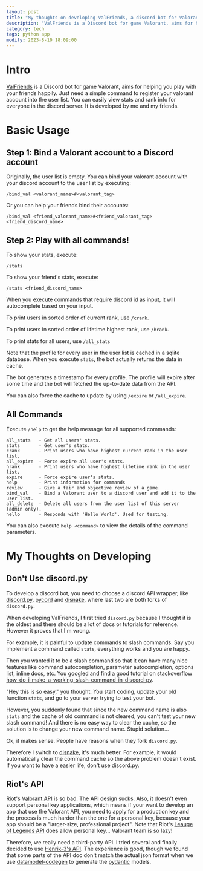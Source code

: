 ```yaml
---
layout: post
title: "My thoughts on developing ValFriends, a discord bot for Valorant"
description: "ValFriends is a Discord bot for game Valorant, aims for helping you play with your friends happily. Just need a simple command to register your valorant account into the user list. You can easily view stats and rank info for everyone in the discord server.."
category: tech
tags: python app
modify: 2023-8-10 18:09:00
---
```


# Intro

[ValFriends](https://github.com/epigone707/ValFriends) is a Discord bot for game Valorant, aims for helping you play with your friends happily. Just need a simple command to register your valorant account into the user list. You can easily view stats and rank info for everyone in the discord server. It is developed by me and my friends.

# Basic Usage

## Step 1: Bind a Valorant account to a Discord account
Originally, the user list is empty. You can bind your valorant account with your discord account to the user list by executing:
```
/bind_val <valorant_name>#<valorant_tag>
```

Or you can help your friends bind their accounts:
```
/bind_val <friend_valorant_name>#<friend_valorant_tag> <friend_discord_name>
```

## Step 2: Play with all commands!
To show your stats, execute:
```
/stats
```

To show your friend's stats, execute:
```
/stats <friend_discord_name>
```


When you execute commands that require discord id as input, it will autocomplete based on your input.


To print users in sorted order of current rank, use `/crank`.

To print users in sorted order of lifetime highest rank, use `/hrank`.

To print stats for all users, use `/all_stats`

Note that the profile for every user in the user list is cached in a sqlite database. When you execute `stats`, the bot actually returns the data in cache.

The bot generates a timestamp for every profile. The profile will expire after some time and the bot will fetched the up-to-date data from the API.

You can also force the cache to update by using `/expire` or `/all_expire`.


## All Commands
Execute `/help` to get the help message for all supported commands:
```
all_stats   - Get all users' stats.
stats       - Get user's stats.
crank       - Print users who have highest current rank in the user list.
all_expire  - Force expire all user's stats.
hrank       - Print users who have highest lifetime rank in the user list.
expire      - Force expire user's stats.
help        - Print information for commands
review      - Give a fair and objective review of a game.
bind_val    - Bind a Valorant user to a discord user and add it to the user list.
all_delete  - Delete all users from the user list of this server (admin only).
hello       - Responds with 'Hello World'. Used for testing.
```
You can also execute `help <command>` to view the details of the command parameters.

# My Thoughts on Developing
## Don't Use discord.py
To develop a discord bot, you need to choose a discord API wrapper, like [discord.py](https://discordpy.readthedocs.io/en/stable/), [pycord](https://docs.pycord.dev/en/stable/) and [disnake](https://guide.disnake.dev/), where last two are both forks of `discord.py`.

When developing ValFriends, I first tried `discord.py` because I thought it is the oldest and there should be a lot of docs or tutorials for reference. However it proves that I'm wrong. 

For example, it is painful to update commands to slash commands. Say you implement a command called `stats`, everything works and you are happy. 

Then you wanted it to be a slash command so that it can have many nice features like command autocompletion, parameter autocompletion, options list, inline docs, etc. You googled and find a good tutorial on stackoverflow [how-do-i-make-a-working-slash-command-in-discord-py](https://stackoverflow.com/questions/71165431/how-do-i-make-a-working-slash-command-in-discord-py).

"Hey this is so easy," you thought. You start coding, update your old function `stats`, and go to your server trying to test your bot. 

However, you suddenly found that since the new command name is also `stats` and the cache of old command is not cleared, you can't test your new slash command! And there is no easy way to clear the cache, so the solution is to change your new command name. Stupid solution...

Ok, it makes sense. People have reasons when they fork `discord.py`. 

Therefore I switch to [disnake](https://guide.disnake.dev/), it's much better. For example, it would automatically clear the command cache so the above problem doesn't exist. If you want to have a easier life, don't use discord.py.

## Riot's API
Riot's [Valorant API](https://developer.riotgames.com/docs/valorant) is so bad. The API design sucks. Also, it doesn't even support personal key applications, which means if your want to develop an app that use the Valorant API, you need to apply for a production key and the process is much harder than the one for a personal key, because your app should be a "larger-size, professional project". Note that Riot's [Leauge of Legends API](https://developer.riotgames.com/docs/lol) does allow personal key... Valorant team is so lazy!

Therefore, we really need a third-party API. I tried several and finally decided to use [Henrik-3's API](https://github.com/Henrik-3/unofficial-valorant-api). The experience is good, though we found that some parts of the API doc don't match the actual json format when we use [datamodel-codegen](https://github.com/koxudaxi/datamodel-code-generator) to generate the [pydantic](https://docs.pydantic.dev/latest/) models.

